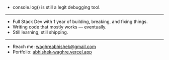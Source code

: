 - console.log() is still a legit debugging tool.
---

- Full Stack Dev with 1 year of building, breaking, and fixing things.
- Writing code that mostly works — eventually.
- Still learning, still shipping.
  
---

- Reach me: [waghreabhishek@gmail.com](mailto:waghreabhishek@gmail.com)
- Portfolio: [abhishek-waghre.vercel.app](https://abhishek-waghre.vercel.app/)


